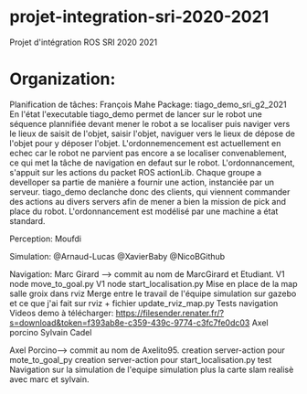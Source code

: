 # projet-integration-sri-2020-2021
Projet d'intégration ROS SRI 2020 2021

# Organization:

Planification de tâches: François Mahe
Package: tiago_demo_sri_g2_2021
	En l'état l'executable tiago_demo permet de lancer sur le robot une séquence plannifiée devant mener le robot a 
	se localiser puis naviger vers le lieux de saisit de l'objet, saisir l'objet, naviguer vers le lieux de dépose 
	de l'objet pour	y déposer l'objet.
	L'ordonnemencement est actuellement en echec car le robot ne parvient pas encore a se localiser convenablement, 
	ce qui met la tâche de navigation en defaut sur le robot.
	L'ordonnancement, s'appuit sur les actions du packet ROS actionLib. Chaque groupe a develloper sa partie de manière
	a fournir une action, instanciée par un serveur. tiago_demo declanche donc des clients, qui viennent commander des 
	actions au divers servers afin de mener a bien la mission de pick and place du robot. L'ordonnancement est modélisé
	par une machine a état standard.
	

Perception: Moufdi

Simulation: 
@Arnaud-Lucas
@XavierBaby
@NicoBGithub

Navigation:
Marc Girard --> commit au nom de MarcGirard et Etudiant. 
	V1 node move_to_goal.py
	V1 node start_localisation.py 
	Mise en place de la map salle groix dans rviz
	Merge entre le travail de l'équipe simulation sur gazebo et ce que j'ai fait sur rviz + fichier update_rviz_map.py
	Tests navigation
	Videos demo à télécharger: https://filesender.renater.fr/?s=download&token=f393ab8e-c359-439c-9774-c3fc7fe0dc03
Axel porcino
Sylvain Cadel

Axel Porcino--> commit au nom de Axelito95.
	creation server-action pour mote_to_goal_py
	creation server-action pour start_localisation.py
	test Navigation sur la simulation de l'equipe simulation plus la carte slam realisè avec marc et sylvain.
